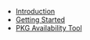- [Introduction](./introduction.md)
- [Getting Started](./docs/getting-started.md)
- [PKG Availability Tool](./docs/pkg-availability.md)